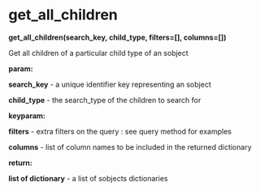 # get\_all\_children

**get\_all\_children(search\_key, child\_type, filters=\[\], columns=\[\])**

Get all children of a particular child type of an sobject

**param:**

**search\_key** - a unique identifier key representing an sobject

**child\_type** - the search\_type of the children to search for

**keyparam:**

**filters** - extra filters on the query : see query method for examples

**columns** - list of column names to be included in the returned dictionary

**return:**

**list of dictionary** - a list of sobjects dictionaries
